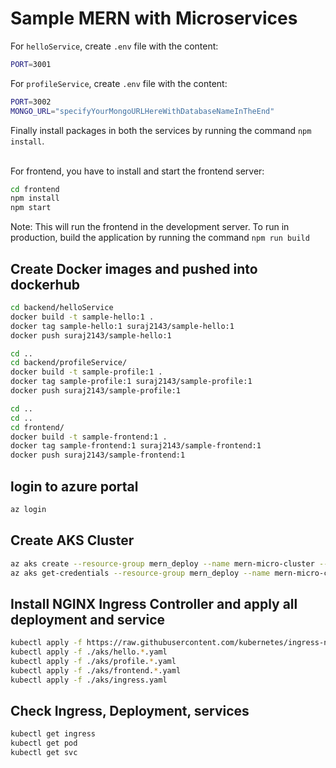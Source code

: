 # Sample MERN with Microservices



For `helloService`, create `.env` file with the content:
```bash
PORT=3001
```

For `profileService`, create `.env` file with the content:
```bash
PORT=3002
MONGO_URL="specifyYourMongoURLHereWithDatabaseNameInTheEnd"
```

Finally install packages in both the services by running the command `npm install`.

<br/>
For frontend, you have to install and start the frontend server:

```bash
cd frontend
npm install
npm start
```

Note: This will run the frontend in the development server. To run in production, build the application by running the command `npm run build`

## Create Docker images and pushed into dockerhub

```bash 
cd backend/helloService
docker build -t sample-hello:1 .
docker tag sample-hello:1 suraj2143/sample-hello:1
docker push suraj2143/sample-hello:1

cd ..
cd backend/profileService/
docker build -t sample-profile:1 .
docker tag sample-profile:1 suraj2143/sample-profile:1
docker push suraj2143/sample-profile:1

cd ..
cd ..
cd frontend/
docker build -t sample-frontend:1 .
docker tag sample-frontend:1 suraj2143/sample-frontend:1
docker push suraj2143/sample-frontend:1
```


## login to azure portal

```bash
az login
```

## Create AKS Cluster
```bash
az aks create --resource-group mern_deploy --name mern-micro-cluster --node-count 2 --enable-addons monitoring --generate-ssh-keys
az aks get-credentials --resource-group mern_deploy --name mern-micro-cluster
```

## Install NGINX Ingress Controller and apply all deployment and service 
```bash
kubectl apply -f https://raw.githubusercontent.com/kubernetes/ingress-nginx/main/deploy/static/provider/cloud/deploy.yaml
kubectl apply -f ./aks/hello.*.yaml
kubectl apply -f ./aks/profile.*.yaml 
kubectl apply -f ./aks/frontend.*.yaml 
kubectl apply -f ./aks/ingress.yaml
```

## Check Ingress, Deployment, services
```bash
kubectl get ingress
kubectl get pod
kubectl get svc
```